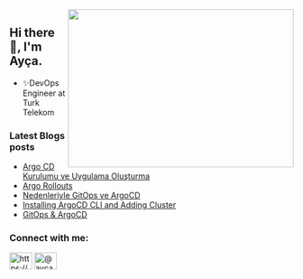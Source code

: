 <img src="https://media.giphy.com/media/ny7UCd6JETnmE/giphy.gif" align="right" width="400" height="280" >
<h2 >Hi there 👋, I'm Ayça.</h2>
 
  - ✨DevOps Engineer at Turk Telekom        


### Latest Blogs posts
<!-- BLOG-POST-LIST:START -->
- [Argo CD Kurulumu ve Uygulama Oluşturma](https://medium.com/t%C3%BCrk-telekom-bulut-teknolojileri/argo-cd-kurulumu-ve-uygulama-olu%C5%9Fturma-a506f460c9c8?source=rss-7b35a05877bf------2)
- [Argo Rollouts](https://medium.com/t%C3%BCrk-telekom-bulut-teknolojileri/argo-rollouts-c0204be2817a?source=rss-7b35a05877bf------2)
- [Nedenleriyle GitOps ve ArgoCD](https://medium.com/t%C3%BCrk-telekom-bulut-teknolojileri/gitops-ve-argocd-hakk%C4%B1nda-e7187b95b5ca?source=rss-7b35a05877bf------2)
- [Installing ArgoCD CLI and Adding Cluster](https://medium.com/t%C3%BCrk-telekom-bulut-teknolojileri/installing-argo-cd-cli-and-adding-cluster-dca5cf1fbe5d?source=rss-7b35a05877bf------2)
- [GitOps &amp; ArgoCD](https://medium.com/t%C3%BCrk-telekom-bulut-teknolojileri/gitops-argocd-932b7fa3792f?source=rss-7b35a05877bf------2)
<!-- BLOG-POST-LIST:END -->

<h3 align="left">Connect with me:</h3>
<p align="left">
<a href="https://linkedin.com/in/https://www.linkedin.com/in/ayca-akcay/" target="blank"><img align="center" src="https://raw.githubusercontent.com/rahuldkjain/github-profile-readme-generator/master/src/images/icons/Social/linked-in-alt.svg" alt="https://www.linkedin.com/in/ayca-akcay/" height="30" width="40" /></a>
<a href="https://medium.com/@aycaakcay" target="blank"><img align="center" src="https://raw.githubusercontent.com/rahuldkjain/github-profile-readme-generator/master/src/images/icons/Social/medium.svg" alt="@aycaakcay" height="30" width="40" /></a>
</p>




<!--
**aycakcayy/aycakcayy** is a ✨ _special_ ✨ repository because its `README.md` (this file) appears on your GitHub profile.

